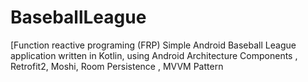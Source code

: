 # BaseballLeague
[Function reactive programing (FRP) Simple Android Baseball League application written in Kotlin, using Android Architecture Components , Retrofit2, Moshi, Room Persistence , MVVM Pattern
